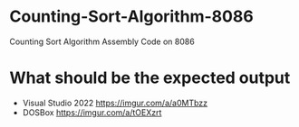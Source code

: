 # Counting-Sort-Algorithm-8086
Counting Sort Algorithm Assembly Code on 8086

# What should be the expected output
- Visual Studio 2022
https://imgur.com/a/a0MTbzz
- DOSBox
https://imgur.com/a/tOEXzrt
